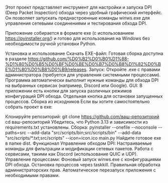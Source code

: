 Этот проект представляет инструмент для настройки и запуска DPI (Deep Packet Inspection) обхода через удобный графический интерфейс. Он позволяет запускать преднастроенные команды winws.exe для управления сетевыми соединениями и тестирования обхода DPI.

Приложение собирается в формате exe (с использованием https://pyinstaller.org/) и готово для использования на Windows без необходимости ручной установки Python.

Установка и использование
Скачать EXE-файл:
Готовая сборка доступна в разделе https://github.com/%D0%B2%D0%B0%D1%88-%D1%80%D0%B5%D0%BF%D0%BE%D0%B7%D0%B8%D1%82%D0%BE%D1%80%D0%B8%D0%B9/releases.
Запуск:
Откройте .exe с правами администратора (требуется для управления системными процессами).
Программа автоматически выполнит нужные команды для обхода DPI на выбранных сервисах (например, Discord или Google).
GUI:
В приложении есть кнопки для запуска различных режимов конфигураций DPI обхода.
Отдельная кнопка для остановки запущенных процессов.
Сборка из исходников
Если вы хотите самостоятельно собрать проект в exe:

Клонируйте репозиторий:
   git clone https://github.com/ваш-репозиторий
   cd ваш-репозиторий
Убедитесь, что Python 3.13 и зависимости из requirements.txt установлены.
Сборка:
   pyinstaller --onefile --noconsole --paths=src --add-data "src/scripts/bin;src/scripts/bin" --add-data "src/scripts/*.txt;src/scripts" --icon=icon.ico main.py
Найдите готовое exe в папке dist.
Функционал
Управление обходом DPI:
Настраиваемые команды для фильтрации и модификации сетевых пакетов.
Работа с сервисами, такими как Discord (использование QUIC и UDP).
Управление процессами:
Фоновый запуск winws.exe с конфигурациями DPI обхода.
Остановка процессов через taskkill.
Правильная обработка администраторских прав.
Автоматическое перезапуск приложения с необходимыми правами.